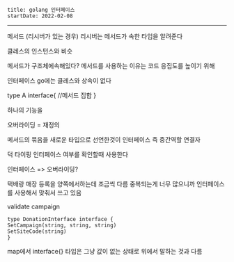 ```
title: golang 인터페이스
startDate: 2022-02-08
```
---

메서드 (리시버가 있는 경우)
리시버는 메서드가 속한 타입을 알려준다

클레스의 인스턴스와 비슷

메서드가 구조체에속해있다?
메서드를 사용하는 이유는 코드 응집도를 높이기 위해


인터페이스
go에는 클레스와 상속이 없다

type A interface{
//메서드 집합
}

하나의 기능을

오버라이딩
= 재정의

메서드의 묶음을 새로운 타입으로 선언한것이 인터페이스
즉 중간역할 연결자

덕 타이핑
인터페이스 여부를 확인할때 사용한다

인터페이스 => 오버라이딩?

택배랑 매장 등록을 양쪽에서하는데 조금씩 다름
중복되는게 너무 많으니까 인터페이스를 사용해서 맞춰서 쓰고 있음

validate campaign
```
type DonationInterface interface {
SetCampaign(string, string, string)
SetSiteCode(string)
}
```
map에서 interface{} 타입은 그냥 값이 없는 상태로 위에서 말하는 것과 다름